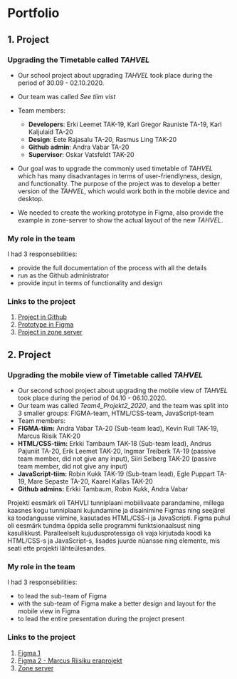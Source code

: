 # Portfolio
## 1. **Project**
### **Upgrading the Timetable called _TAHVEL_**
- Our school project about upgrading _TAHVEL_ took place during the period of 30.09 - 02.10.2020. 
- Our team was called _See tiim vist_
- Team members:  
  - **Developers**: Erki Leemet TAK-19, Karl Gregor Rauniste TA-19, Karl Kaljulaid TA-20
  - **Design**: Eete Rajasalu TA-20, Rasmus Ling TAK-20
  - **Github admin**: Andra Vabar TA-20
  - **Supervisor**: Oskar Vatsfeldt TAK-20

- Our goal was to upgrade the commonly used timetable of _TAHVEL_ which has many disadvantages in terms of user-friendlyness, design, and functionality. The purpose of the project was to develop a better version of the _TAHVEL_, which would work both in the mobile device and desktop. 
- We needed to create the working prototype in Figma, also provide the example in zone-server to show the actual layout of the new _TAHVEL_.

### **My role in the team**
I had 3 responsebilities:
- provide the full documentation of the process with all the details
- run as the Github administrator
- provide input in terms of functionality and design 

### **Links to the project**
1. [Project in Github](https://github.com/Swissgroover/see-tiim-vist)
2. [Prototype in Figma](https://www.figma.com/file/NFHuAEc0CIifLXgy5Ux3En/tahvel2.0?node-id=0%3A1)
3. [Project in zone server](https://ta19rauniste.itmajakas.ee/SeeTiim/index.html)



## 2. **Project**
### **Upgrading the mobile view of Timetable called _TAHVEL_**
- Our second school project about upgrading the mobile view of _TAHVEL_ took place during the period of 04.10 - 06.10.2020. 
- Our team was called _Team4_Projekt2_2020_, and the team was split into 3 smaller groups: FIGMA-team, HTML/CSS-team, JavaScript-team
- Team members:  
 - **FIGMA-tiim:** Andra Vabar TA-20 (Sub-team lead), Kevin Rull TAK-19, Marcus Riisik TAK-20
 - **HTML/CSS-tiim:** Erkki Tambaum TAK-18 (Sub-team lead), Andrus Pajuniit TA-20, Erik Leemet TAK-20, Ingmar Treiberk TA-19 (passive team member, did not give any input), Siiri Selberg TAK-20 (passive team member, did not give any input)
 - **JavaScript-tiim:** Robin Kukk TAK-19 (Sub-team lead), Egle Puppart TA-19, Mare Sepaste TA-20, Kaarel Kallas TAK-20
 - **Github admins:** Erkki Tambaum, Robin Kukk, Andra Vabar
 
Projekti eesmärk oli TAHVLI tunniplaani mobiilivaate parandamine, millega kaasnes kogu tunniplaani kujundamine ja disainimine Figmas ning seejärel ka toodangusse viimine, kasutades HTML/CSS-i ja JavaScripti.
Figma puhul oli eesmärk tundma õppida selle programmi funktsionaalsust ning kasulikkust. Paralleelselt kujudusprotessiga oli vaja kirjutada koodi ka HTML/CSS-s ja JavaScript-s, lisades juurde nüansse ning elemente, mis seati ette projekti lähteülesandes.

### **My role in the team**
I had 3 responsebilities:
- to lead the sub-team of Figma
- with the sub-team of Figma make a better design and layout for the mobile view in Figma
- to lead the entire presentation during the project present

### **Links to the project**
1. [Figma 1](https://www.figma.com/file/WhXNiN3nXtIKmYVmWk4ear/TA-Projekt__20-2__Tunniplaan-wireframe?node-id=6%3A18)
2. [Figma 2 - Marcus Riisiku eraprojekt](https://www.figma.com/file/bFWQfRtnwfACL3GJKgKhwZ/V%C3%A4ike-tunniplaani-stiilimuudatuse-test-Marcus?node-id=6%3A18)
3. [Zone server](https://tak18tambaum.itmajakas.ee/tiim4/)
